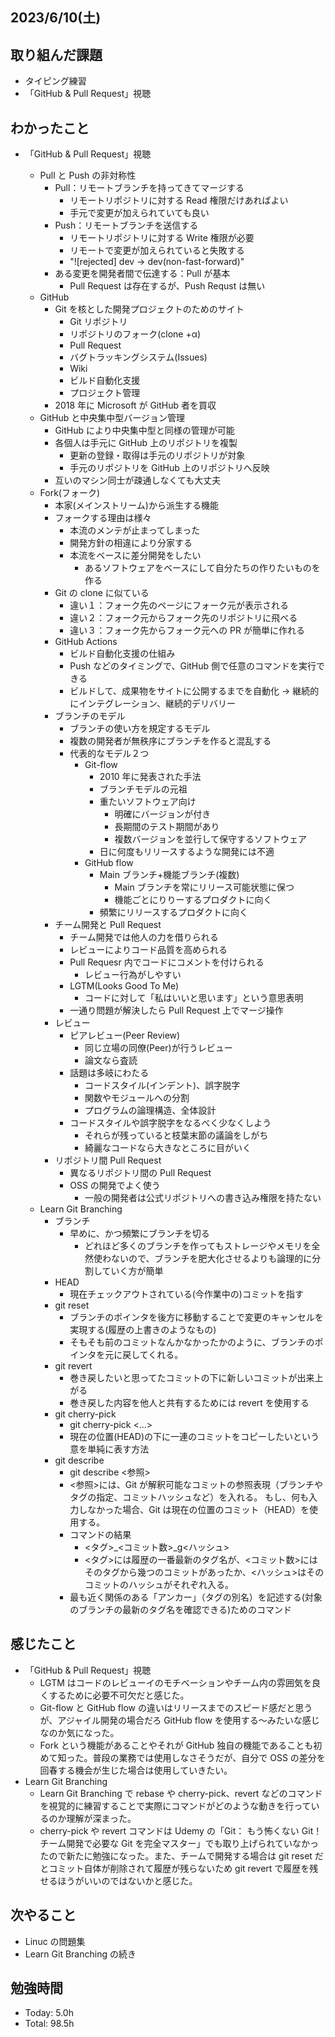 ## 2023/6/10(土)

## 取り組んだ課題

- タイピング練習
- 「GitHub & Pull Request」視聴

## わかったこと

- 「GitHub & Pull Request」視聴

  - Pull と Push の非対称性
    - Pull：リモートブランチを持ってきてマージする
      - リモートリポジトリに対する Read 権限だけあればよい
      - 手元で変更が加えられていても良い
    - Push：リモートブランチを送信する
      - リモートリポジトリに対する Write 権限が必要
      - リモートで変更が加えられていると失敗する
      - "![rejected] dev -> dev(non-fast-forward)"
    - ある変更を開発者間で伝達する：Pull が基本
      - Pull Request は存在するが、Push Requst は無い
  - GitHub
    - Git を核とした開発プロジェクトのためのサイト
      - Git リポジトリ
      - リポジトリのフォーク(clone +α)
      - Pull Request
      - バグトラッキングシステム(Issues)
      - Wiki
      - ビルド自動化支援
      - プロジェクト管理
    - 2018 年に Microsoft が GitHub 者を買収
  - GitHub と中央集中型バージョン管理
    - GitHub により中央集中型と同様の管理が可能
    - 各個人は手元に GitHub 上のリポジトリを複製
      - 更新の登録・取得は手元のリポジトリが対象
      - 手元のリポジトリを GitHub 上のリポジトリへ反映
    - 互いのマシン同士が疎通しなくても大丈夫
  - Fork(フォーク)
    - 本家(メインストリーム)から派生する機能
    - フォークする理由は様々
      - 本流のメンテが止まってしまった
      - 開発方針の相違により分家する
      - 本流をベースに差分開発をしたい
        - あるソフトウェアをベースにして自分たちの作りたいものを作る
    - Git の clone に似ている
      - 違い１：フォーク先のページにフォーク元が表示される
      - 違い２：フォーク元からフォーク先のリポジトリに飛べる
      - 違い３：フォーク先からフォーク元への PR が簡単に作れる
    - GitHub Actions
      - ビルド自動化支援の仕組み
      - Push などのタイミングで、GitHub 側で任意のコマンドを実行できる
      - ビルドして、成果物をサイトに公開するまでを自動化
        → 継続的にインテグレーション、継続的デリバリー
    - ブランチのモデル
      - ブランチの使い方を規定するモデル
      - 複数の開発者が無秩序にブランチを作ると混乱する
      - 代表的なモデル２つ
        - Git-flow
          - 2010 年に発表された手法
          - ブランチモデルの元祖
          - 重たいソフトウェア向け
            - 明確にバージョンが付き
            - 長期間のテスト期間があり
            - 複数バージョンを並行して保守するソフトウェア
          - 日に何度もリリースするような開発には不適
        - GitHub flow
          - Main ブランチ+機能ブランチ(複数)
            - Main ブランチを常にリリース可能状態に保つ
            - 機能ごとにりりーするプロダクトに向く
          - 頻繁にリリースするプロダクトに向く
    - チーム開発と Pull Request
      - チーム開発では他人の力を借りられる
      - レビューによりコード品質を高められる
      - Pull Requesr 内でコードにコメントを付けられる
        - レビュー行為がしやすい
      - LGTM(Looks Good To Me)
        - コードに対して「私はいいと思います」という意思表明
      - 一通り問題が解決したら Pull Request 上でマージ操作
    - レビュー
      - ピアレビュー(Peer Review)
        - 同じ立場の同僚(Peer)が行うレビュー
        - 論文なら査読
      - 話題は多岐にわたる
        - コードスタイル(インデント)、誤字脱字
        - 関数やモジュールへの分割
        - プログラムの論理構造、全体設計
      - コードスタイルや誤字脱字をなるべく少なくしよう
        - それらが残っていると枝葉末節の議論をしがち
        - 綺麗なコードなら大きなところに目がいく
    - リポジトリ間 Pull Request
      - 異なるリポジトリ間の Pull Request
      - OSS の開発でよく使う
        - 一般の開発者は公式リポジトリへの書き込み権限を持たない
  - Learn Git Branching
    - ブランチ
      - 早めに、かつ頻繁にブランチを切る
        - どれほど多くのブランチを作ってもストレージやメモリを全然使わないので、ブランチを肥大化させるよりも論理的に分割していく方が簡単
    - HEAD
      - 現在チェックアウトされている(今作業中の)コミットを指す
    - git reset
      - ブランチのポインタを後方に移動することで変更のキャンセルを実現する(履歴の上書きのようなもの)
      - そもそも前のコミットなんかなかったかのように、ブランチのポインタを元に戻してくれる。
    - git revert
      - 巻き戻したいと思ってたコミットの下に新しいコミットが出来上がる
      - 巻き戻した内容を他人と共有するためには revert を使用する
    - git cherry-pick
      - git cherry-pick <Commit1> <Commit2> <...>
      - 現在の位置(HEAD)の下に一連のコミットをコピーしたいという意を単純に表す方法
    - git describe
      - git describe <参照>
      - <参照>には、Git が解釈可能なコミットの参照表現（ブランチやタグの指定、コミットハッシュなど）を入れる。
        もし、何も入力しなかった場合、Git は現在の位置のコミット（HEAD）を使用する。
      - コマンドの結果
        - <タグ>\_<コミット数>\_g<ハッシュ>
        - <タグ>には履歴の一番最新のタグ名が、<コミット数>にはそのタグから幾つのコミットがあったか、<ハッシュ>はそのコミットのハッシュがそれぞれ入る。
      - 最も近く関係のある「アンカー」（タグの別名）を記述する(対象のブランチの最新のタグ名を確認できる)ためのコマンド

## 感じたこと

- 「GitHub & Pull Request」視聴
  - LGTM はコードのレビューイのモチベーションやチーム内の雰囲気を良くするために必要不可欠だと感じた。
  - Git-flow と GitHub flow の違いはリリースまでのスピード感だと思うが、アジャイル開発の場合だろ GitHub flow を使用する〜みたいな感じなのか気になった。
  - Fork という機能があることやそれが GitHub 独自の機能であることも初めて知った。普段の業務では使用しなさそうだが、自分で OSS の差分を回春する機会が生じた場合は使用していきたい。
- Learn Git Branching
  - Learn Git Branching で rebase や cherry-pick、revert などのコマンドを視覚的に練習することで実際にコマンドがどのような動きを行っているのか理解が深まった。
  - cherry-pick や revert コマンドは Udemy の「Git： もう怖くない Git！チーム開発で必要な Git を完全マスター」でも取り上げられていなかったので新たに勉強になった。また、チームで開発する場合は git reset だとコミット自体が削除されて履歴が残らないため git revert で履歴を残せるほうがいいのではないかと感じた。

## 次やること

- Linuc の問題集
- Learn Git Branching の続き

## 勉強時間

- Today: 5.0h
- Total: 98.5h
